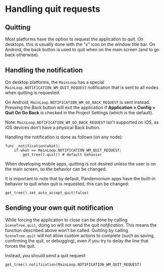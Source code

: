 
# Handling quit requests

## Quitting

Most platforms have the option to request the application to quit. On
desktops, this is usually done with the "x" icon on the window title bar.
On Android, the back button is used to quit when on the main screen (and
to go back otherwise).

## Handling the notification

On desktop platforms, the `MainLoop`
has a special `MainLoop.NOTIFICATION_WM_QUIT_REQUEST` notification that is
sent to all nodes when quitting is requested.

On Android, `MainLoop.NOTIFICATION_WM_GO_BACK_REQUEST` is sent instead.
Pressing the Back button will exit the application if
**Application &gt; Config &gt; Quit On Go Back** is checked in the Project Settings
(which is the default).

Note: `MainLoop.NOTIFICATION_WM_GO_BACK_REQUEST` isn't supported on iOS, as
iOS devices don't have a physical Back button.

Handling the notification is done as follows (on any node):

```
func _notification(what):
    if what == MainLoop.NOTIFICATION_WM_QUIT_REQUEST:
        get_tree().quit() # default behavior
```

When developing mobile apps, quitting is not desired unless the user is
on the main screen, so the behavior can be changed.

It is important to note that by default, Pandemonium apps have the built-in
behavior to quit when quit is requested, this can be changed:

```
get_tree().set_auto_accept_quit(false)
```

## Sending your own quit notification

While forcing the application to close can be done by calling `SceneTree.quit`,
doing so will not send the quit *notification*. This means the function
described above won't be called. Quitting by calling
`SceneTree.quit` will not allow custom actions
to complete (such as saving, confirming the quit, or debugging), even if you try
to delay the line that forces the quit.

Instead, you should send a quit request:

```
get_tree().notification(MainLoop.NOTIFICATION_WM_QUIT_REQUEST)
```

